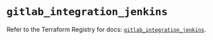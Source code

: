 # `gitlab_integration_jenkins`

Refer to the Terraform Registry for docs: [`gitlab_integration_jenkins`](https://registry.terraform.io/providers/gitlabhq/gitlab/17.8.0/docs/resources/integration_jenkins).
